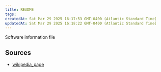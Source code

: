 ```yaml
---
title: README
tags: 
createdAt: Sat Mar 29 2025 16:17:53 GMT-0400 (Atlantic Standard Time)
updatedAt: Sat Mar 29 2025 16:18:22 GMT-0400 (Atlantic Standard Time)
---
```



Software information file



## Sources
- [wikipedia_page](https://en.wikipedia.org/wiki/README)
